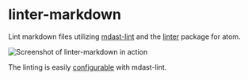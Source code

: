 # linter-markdown

Lint markdown files utilizing [mdast-lint][mdast-lint] and the [linter][linter] package for atom.

![Screenshot of linter-markdown in action][screenshot]

The linting is easily [configurable][configuration] with mdast-lint.

[mdast-lint]: https://github.com/wooorm/mdast-lint
[configuration]: https://github.com/wooorm/mdast-lint#configuring-mdast-lint
[linter]: https://atom.io/packages/linter
[screenshot]: https://raw.githubusercontent.com/leipert/linter-markdown/master/assets/screenshot.png
